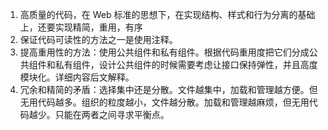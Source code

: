 1. 高质量的代码，在 Web 标准的思想下，在实现结构、样式和行为分离的基础上，还要实现精简，重用，有序
2. 保证代码可读性的方法之一是使用注释。
3. 提高重用性的方法：使用公共组件和私有组件。根据代码重用度把它们分成公共组件和私有组件，设计公共组件的时候需要考虑让接口保持弹性，并且高度模块化。详细内容后文解释。
4. 冗余和精简的矛盾：选择集中还是分散。文件越集中，加载和管理越方便。但无用代码越多。组织的粒度越小，文件越分散。加载和管理越麻烦，但无用代码越少。只能在两者之间寻求平衡点。
